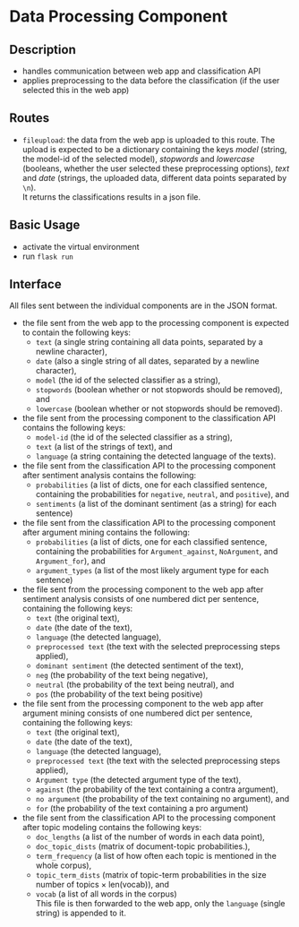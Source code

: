 # Data Processing Component

## Description
* handles communication between web app and classification API
* applies preprocessing to the data before the classification (if the user selected this in the web app)

## Routes
* `fileupload`: the data from the web app is uploaded to this route. The upload is expected to be a dictionary containing the keys _model_ 
(string, the model-id of the selected model), _stopwords_ and _lowercase_ (booleans, whether the user selected these preprocessing options), 
_text_ and _date_ (strings, the uploaded data, different data points separated by `\n`).   
It returns the classifications results in a json file.

## Basic Usage
* activate the virtual environment
* run `flask run`

## Interface 
All files sent between the individual components are in the JSON format.
* the file sent from the web app to the processing component is expected to contain the following keys:
    * `text` (a single string containing all data points, separated by a newline character), 
    * `date` (also a single string of all dates, separated by a newline character), 
    * `model` (the id of the selected classifier as a string), 
    * `stopwords` (boolean whether or not stopwords should be removed), and 
    * `lowercase` (boolean whether or not stopwords should be removed).
* the file sent from the processing component to the classification API contains the following keys:
    * `model-id` (the id of the selected classifier as a string),
    * `text` (a list of the strings of text), and
    * `language` (a string containing the detected language of the texts).
* the file sent from the classification API to the processing component after sentiment analysis contains the following:
    * `probabilities` (a list of dicts, one for each classified sentence, containing the probabilities for `negative`, `neutral`, and `positive`), and
    * `sentiments` (a list of the dominant sentiment (as a string) for each sentence)
* the file sent from the classification API to the processing component after argument mining contains the following:
    * `probabilities` (a list of dicts, one for each classified sentence, containing the probabilities for `Argument_against`, `NoArgument`, and `Argument_for`), and
    * `argument_types` (a list of the most likely argument type for each sentence)
* the file sent from the processing component to the web app after sentiment analysis consists of one numbered dict per sentence, containing the following keys:
    * `text` (the original text),
    * `date` (the date of the text),
    * `language` (the detected language),
    * `preprocessed text` (the text with the selected preprocessing steps applied),
    * `dominant sentiment` (the detected sentiment of the text),
    * `neg` (the probability of the text being negative),
    * `neutral` (the probability of the text being neutral), and
    * `pos` (the probability of the text being positive)
* the file sent from the processing component to the web app after argument mining consists of one numbered dict per sentence, containing the following keys:
    * `text` (the original text),
    * `date` (the date of the text),
    * `language` (the detected language),
    * `preprocessed text` (the text with the selected preprocessing steps applied),
    * `Argument type` (the detected argument type of the text),
    * `against` (the probability of the text containing a contra argument),
    * `no argument` (the probability of the text containing no argument), and
    * `for` (the probability of the text containing a pro argument)
* the file sent from the classification API to the processing component after topic modeling contains the following keys:
    * `doc_lengths` (a list of the number of words in each data point),
    * `doc_topic_dists` (matrix of document-topic probabilities.),
    * `term_frequency` (a list of how often each topic is mentioned in the whole corpus),
    * `topic_term_dists` (matrix of topic-term probabilities in the size number of topics × len(vocab)), and
    * `vocab` (a list of all words in the corpus)   
This file is then forwarded to the web app, only the `language` (single string) is appended to it.
        
